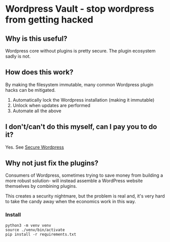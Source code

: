 # Wordpress Vault - stop wordpress from getting hacked

## Why is this useful?

Wordpress core without plugins is pretty secure.
The plugin ecosystem sadly is not.

## How does this work?

By making the filesystem immutable, many common Wordpress
plugin hacks can be mitigated.

1. Automatically lock the Wordpress installation (making it immutable)
2. Unlock when updates are performed
3. Automate all the above

## I don't/can't do this myself, can I pay you to do it?

Yes. See [Secure Wordpress](https://secure-wordpress.karmacomputing.co.uk)

## Why not just fix the plugins?

Consumers of Wordpress, sometimes trying to save money from building a more robust solution- will instead assemble a WordPress website themselves by combining plugins. 

This creates a security nightmare, but the problem is real and, it's very hard to take the candy away when the economics work in this way.

### Install

```
python3 -m venv venv
source ./venv/bin/activate
pip install -r requirements.txt
```
